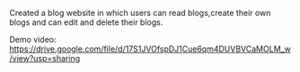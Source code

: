 Created a blog website in which users can read blogs,create their own blogs and can edit and delete their blogs.


Demo video: https://drive.google.com/file/d/17S1JVOfspDJ1Cue6qm4DUVBVCaMOLM_w/view?usp=sharing

